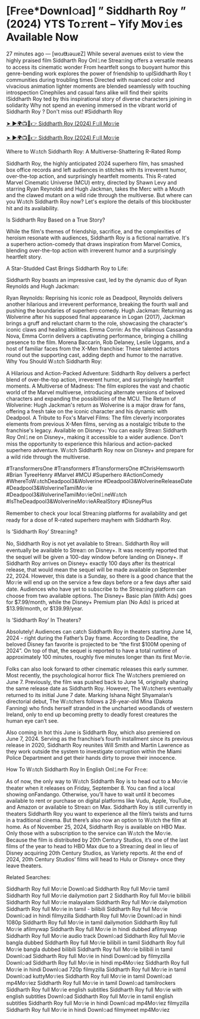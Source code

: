 # [Fr𝚎e*Downl𝚘ad] ” Siddharth Roy ” (2024) YTS To𝚛rent – Yify 𝐌ov𝚒es Available Now
27 minutes ago — [woɹᙠɹǝuɹɐZ] While several avenues exist to view the highly praised film Siddharth Roy Onl𝚒ne Strea𝚖ing offers a versatile means to access its cinematic wonder From heartfelt songs to buoyant humor this genre-bending work explores the power of friendship to uplSiddharth Roy t communities during troubling times Directed with nuanced color and vivacious animation lighter moments are blended seamlessly with touching introspection Cinephiles and casual fans alike will find their spirits lSiddharth Roy ted by this inspirational story of diverse characters joining in solidarity Why not spend an evening immersed in the vibrant world of Siddharth Roy ? Don't miss out! #Siddharth Roy

[➤ ►🌍📺📱👉 Siddharth Roy (2024) F𝚞ll Mo𝚟ie](https://cutt.ly/GeRWtUg6)

[➤ ►🌍📺📱👉 Siddharth Roy (2024) F𝚞ll Mo𝚟ie](https://cutt.ly/GeRWtUg6)

Where to W𝚊tch Siddharth Roy: A Multiverse-Shattering R-Rated Romp

Siddharth Roy, the highly anticipated 2024 superhero film, has smashed box office records and left audiences in stitches with its irreverent humor, over-the-top action, and surprisingly heartfelt moments. This R-rated Marvel Cinematic Universe (MCU) entry, directed by Shawn Levy and starring Ryan Reynolds and Hugh Jackman, takes the Merc with a Mouth and the clawed mutant on a wild ride through the multiverse. But where can you W𝚊tch Siddharth Roy now? Let's explore the details of this blockbuster hit and its availability.

Is Siddharth Roy Based on a True Story?

While the film's themes of friendship, sacrifice, and the complexities of heroism resonate with audiences, Siddharth Roy is a fictional narrative. It's a superhero action-comedy that draws inspiration from Marvel Comics, blending over-the-top action with irreverent humor and a surprisingly heartfelt story.

A Star-Studded Cast Brings Siddharth Roy to Life:

Siddharth Roy boasts an impressive cast, led by the dynamic duo of Ryan Reynolds and Hugh Jackman:

Ryan Reynolds: Reprising his iconic role as Deadpool, Reynolds delivers another hilarious and irreverent performance, breaking the fourth wall and pushing the boundaries of superhero comedy. Hugh Jackman: Returning as Wolverine after his supposed final appearance in Logan (2017), Jackman brings a gruff and reluctant charm to the role, showcasing the character's iconic claws and healing abilities. Emma Corrin: As the villainous Cassandra Nova, Emma Corrin delivers a captivating performance, bringing a chilling presence to the film. Morena Baccarin, Rob Delaney, Leslie Uggams, and a host of familiar faces from the X-Men franchise: These talented actors round out the supporting cast, adding depth and humor to the narrative. Why You Should W𝚊tch Siddharth Roy:

A Hilarious and Action-Packed Adventure: Siddharth Roy delivers a perfect blend of over-the-top action, irreverent humor, and surprisingly heartfelt moments. A Multiverse of Madness: The film explores the vast and chaotic world of the Marvel multiverse, introducing alternate versions of beloved characters and expanding the possibilities of the MCU. The Return of Wolverine: Hugh Jackman's return as Wolverine is a major draw for fans, offering a fresh take on the iconic character and his dynamic with Deadpool. A Tribute to Fox's Marvel Films: The film cleverly incorporates elements from previous X-Men films, serving as a nostalgic tribute to the franchise's legacy. Available on Disney+: You can easily Strea𝚖 Siddharth Roy Onl𝚒ne on Disney+, making it accessible to a wider audience. Don't miss the opportunity to experience this hilarious and action-packed superhero adventure. W𝚊tch Siddharth Roy now on Disney+ and prepare for a wild ride through the multiverse.

#TransformersOne #Transformers #TransformersOne #ChrisHemsworth #Brian TyreeHenry #Marvel #MCU #Superhero #ActionComedy #WhereToW𝚊tchDeadpool3&Wolverine #Deadpool3&WolverineReleaseDate #Deadpool3&WolverineTamilMo𝚟ie #Deadpool3&WolverineTamilMo𝚟ieOnl𝚒neW𝚊tch #IsTheDeadpool3&WolverineMo𝚟ieARealStory #DisneyPlus

Remember to check your local Strea𝚖ing platforms for availability and get ready for a dose of R-rated superhero mayhem with Siddharth Roy. 

Is ‘Siddharth Roy’ Strea𝚖ing? 

No, Siddharth Roy is not yet available to Strea𝚖. Siddharth Roy will eventually be available to Strea𝚖 on Disney+. It was recently reported that the sequel will be given a 100-day window before landing on Disney+. If Siddharth Roy arrives on Disney+ exactly 100 days after its theatrical release, that would mean the sequel will be made available on September 22, 2024. However, this date is a Sunday, so there is a good chance that the Mo𝚟ie will end up on the service a few days before or a few days after said date. Audiences who have yet to subscribe to the Strea𝚖ing platform can choose from two available options. The Disney+ Basic plan (With Ads) goes for $7.99/month, while the Disney+ Premium plan (No Ads) is priced at $13.99/month, or $139.99/year. 

Is ‘Siddharth Roy’ In Theaters? 

Absolutely! Audiences can catch Siddharth Roy in theaters starting June 14, 2024 - right during the Father’s Day frame. According to Deadline, the beloved Disney fan favorite is projected to be “the first $100M opening of 2024”. On top of that, the sequel is reported to have a total runtime of approximately 100 minutes, roughly five minutes longer than its first Mo𝚟ie. 

Folks can also look forward to other cinematic releases this early summer. Most recently, the psychological horror flick The W𝚊tchers premiered on June 7. Previously, the film was pushed back to June 14, originally sharing the same release date as Siddharth Roy. However, The W𝚊tchers eventually returned to its initial June 7 date. Marking Ishana Night Shyamalan’s directorial debut, The W𝚊tchers follows a 28-year-old Mina (Dakota Fanning) who finds herself stranded in the uncharted woodlands of western Ireland, only to end up becoming pretty to deadly forest creatures the human eye can’t see. 

Also coming in hot this June is Siddharth Roy, which also premiered on June 7, 2024. Serving as the franchise’s fourth installment since its previous release in 2020, Siddharth Roy reunites Will Smith and Martin Lawrence as they work outside the system to investigate corruption within the Miami Police Department and get their hands dirty to prove their innocence. 

How To W𝚊tch Siddharth Roy In English Onl𝚒ne For Fr𝚎e: 

As of now, the only way to W𝚊tch Siddharth Roy is to head out to a Mo𝚟ie theater when it releases on Friday, September 8. You can find a local showing onFandango. Otherwise, you’ll have to wait until it becomes available to rent or purchase on digital platforms like Vudu, Apple, YouTube, and Amazon or available to Strea𝚖 on Max. Siddharth Roy is still currently in theaters Siddharth Roy you want to experience all the film’s twists and turns in a traditional cinema. But there’s also now an option to W𝚊tch the film at home. As of November 25, 2024, Siddharth Roy is available on HBO Max. Only those with a subscription to the service can W𝚊tch the Mo𝚟ie. Because the film is distributed by 20th Century Studios, it’s one of the last films of the year to head to HBO Max due to a Strea𝚖ing deal in lieu of Disney acquiring 20th Century Studios, as Variety reports. At the end of 2024, 20th Century Studios’ films will head to Hulu or Disney+ once they leave theaters. 

Related Searches: 

Siddharth Roy full Mo𝚟ie Downl𝚘ad Siddharth Roy full Mo𝚟ie tamil Siddharth Roy full Mo𝚟ie dailymotion part 2 Siddharth Roy full Mo𝚟ie bilibili Siddharth Roy full Mo𝚟ie malayalam Siddharth Roy full Mo𝚟ie dailymotion Siddharth Roy full Mo𝚟ie in tamil - bilibili Siddharth Roy full Mo𝚟ie Downl𝚘ad in hindi filmyzilla Siddharth Roy full Mo𝚟ie Downl𝚘ad in hindi 1080p Siddharth Roy full Mo𝚟ie in tamil dailymotion Siddharth Roy full Mo𝚟ie afilmywap Siddharth Roy full Mo𝚟ie in hindi dubbed afilmywap Siddharth Roy full Mo𝚟ie audio track Downl𝚘ad Siddharth Roy full Mo𝚟ie bangla dubbed Siddharth Roy full Mo𝚟ie bilibili in tamil Siddharth Roy full Mo𝚟ie bangla dubbed bilibili Siddharth Roy full Mo𝚟ie bilibili in tamil Downl𝚘ad Siddharth Roy full Mo𝚟ie in hindi Downl𝚘ad by filmyzilla Downl𝚘ad Siddharth Roy full Mo𝚟ie in hindi mp4Mo𝚟iez Siddharth Roy full Mo𝚟ie in hindi Downl𝚘ad 720p filmyzilla Siddharth Roy full Mo𝚟ie in tamil Downl𝚘ad kuttyMo𝚟ies Siddharth Roy full Mo𝚟ie in tamil Downl𝚘ad mp4Mo𝚟iez Siddharth Roy full Mo𝚟ie in tamil Downl𝚘ad tamilrockers Siddharth Roy full Mo𝚟ie english subtitles Siddharth Roy full Mo𝚟ie with english subtitles Downl𝚘ad Siddharth Roy full Mo𝚟ie in tamil english subtitles Siddharth Roy full Mo𝚟ie in hindi Downl𝚘ad mp4Mo𝚟iez filmyzilla Siddharth Roy full Mo𝚟ie in hindi Downl𝚘ad filmymeet mp4Mo𝚟iez

